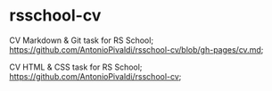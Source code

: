 # rsschool-cv
CV Markdown & Git task for RS School;
https://github.com/AntonioPivaldi/rsschool-cv/blob/gh-pages/cv.md;

CV HTML & CSS task for RS School;
https://github.com/AntonioPivaldi/rsschool-cv;

